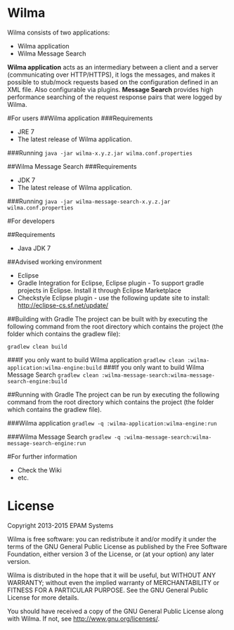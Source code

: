 Wilma
===========
Wilma consists of two applications:

* Wilma application
* Wilma Message Search

**Wilma application** acts as an intermediary between a client and a server (communicating over HTTP/HTTPS), it logs the messages, and makes it possible to stub/mock requests based on the configuration defined in an XML file. Also configurable via plugins.
**Message Search** provides high performance searching of the request response pairs that were logged by Wilma. 

#For users
##Wilma application
###Requirements
* JRE 7
* The latest release of Wilma application.

###Running
`java -jar wilma-x.y.z.jar wilma.conf.properties`

##Wilma Message Search
###Requirements
* JDK 7
* The latest release of Wilma application.

###Running
`java -jar wilma-message-search-x.y.z.jar wilma.conf.properties`

#For developers

##Requirements
* Java JDK 7

##Advised working environment
* Eclipse
* Gradle Integration for Eclipse,  Eclipse plugin - To support gradle projects in Eclipse. Install it through Eclipse Marketplace 
* Checkstyle Eclipse plugin - use the following update site to install: http://eclipse-cs.sf.net/update/

##Building with Gradle
The project can be built with by executing the following command from the root directory which contains the project (the folder which contains the gradlew file):

`gradlew clean build`

###If you only want to build Wilma application
`gradlew clean :wilma-application:wilma-engine:build`
###If you only want to build Wilma Message Search
`gradlew clean :wilma-message-search:wilma-message-search-engine:build`

##Running with Gradle
The project can be run by executing the following command from the root directory which contains the project (the folder which contains the gradlew file).

###Wilma application
`gradlew -q :wilma-application:wilma-engine:run`

###Wilma Message Search
`gradlew -q :wilma-message-search:wilma-message-search-engine:run`

#For further information
* Check the Wiki
* etc.

# License
Copyright 2013-2015 EPAM Systems

Wilma is free software: you can redistribute it and/or modify
it under the terms of the GNU General Public License as published by
the Free Software Foundation, either version 3 of the License, or
(at your option) any later version.

Wilma is distributed in the hope that it will be useful,
but WITHOUT ANY WARRANTY; without even the implied warranty of
MERCHANTABILITY or FITNESS FOR A PARTICULAR PURPOSE.  See the
GNU General Public License for more details.

You should have received a copy of the GNU General Public License
along with Wilma.  If not, see <http://www.gnu.org/licenses/>.